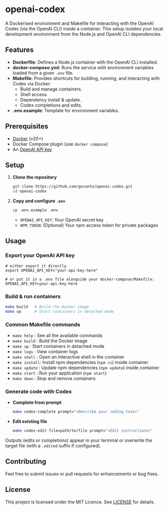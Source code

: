 # openai-codex

A Dockerised environment and Makefile for interacting with the OpenAI Codex (via the OpenAI CLI) inside a container. 
This setup isolates your local development environment from the Node.js and OpenAI CLI dependencies.

## Features

- **Dockerfile**: Defines a Node.js container with the OpenAI CLI installed.
- **docker-compose.yml**: Runs the service with environment variables loaded from a given `.env` file.
- **Makefile**: Provides shortcuts for building, running, and interacting with Codex via Docker:
    - Build and manage containers.
    - Shell access.
    - Dependency install & update.
    - Codex completions and edits.
- **.env.example**: Template for environment variables.

## Prerequisites

- [Docker](https://www.docker.com/) (v20+)
- Docker Compose plugin (use `docker compose`)
- An [OpenAI API key](https://platform.openai.com/account/api-keys)

## Setup

1. **Clone the repository**
   ```bash
   git clone https://github.com/gocanto/openai-codex.git
   cd openai-codex
   ```
2. **Copy and configure `.env`**
   ```bash
   cp .env.example .env
   ```
    - `OPENAI_API_KEY`: Your OpenAI secret key
    - `NPM_TOKEN`: (Optional) Your npm access token for private packages

## Usage

### Export your OpenAI API key

```shell
# either export it directly
export OPENAI_API_KEY="your-api-key-here"

# or put it in a .env file alongside your docker-compose/Makefile:
OPENAI_API_KEY=your-api-key-here
```

### Build & run containers

```bash
make build   # Build the Docker image
make up      # Start containers in detached mode
```

### Common Makefile commands

- `make help`   : See all the available commands
- `make build`  : Build the Docker image
- `make up`     : Start containers in detached mode
- `make logs`   : View container logs
- `make shell`  : Open an interactive shell in the container
- `make install`: Install npm dependencies (`npm ci`) inside container
- `make update` : Update npm dependencies (`npm update`) inside container
- `make start`  : Run your application (`npm start`)
- `make down`   : Stop and remove containers

### Generate code with Codex

- **Complete from prompt**
  ```bash
  make codex-complete prompt="<Describe your coding task>"
  ```

- **Edit existing file**
  ```bash
  make codex-edit file=path/to/file prompt="<Edit instructions>"
  ```

Outputs (edits or completions) appear in your terminal or overwrite the target file (with a `.edited` suffix if configured).

## Contributing

Feel free to submit issues or pull requests for enhancements or bug fixes.

## License

This project is licensed under the MIT Licence. See [LICENSE](https://github.com/gocanto/openai-codex/blob/main/LICENSE) for details.
